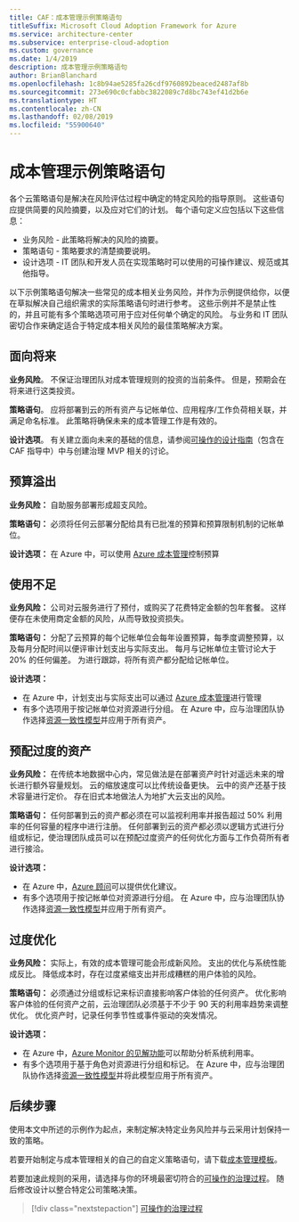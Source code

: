 ```yaml
---
title: CAF：成本管理示例策略语句
titleSuffix: Microsoft Cloud Adoption Framework for Azure
ms.service: architecture-center
ms.subservice: enterprise-cloud-adoption
ms.custom: governance
ms.date: 1/4/2019
description: 成本管理示例策略语句
author: BrianBlanchard
ms.openlocfilehash: 1c8b94ae5285fa26cdf9760892beaced2487af8b
ms.sourcegitcommit: 273e690c0cfabbc3822089c7d8bc743ef41d2b6e
ms.translationtype: HT
ms.contentlocale: zh-CN
ms.lasthandoff: 02/08/2019
ms.locfileid: "55900640"
---
```

# <a name="cost-management-sample-policy-statements"></a>成本管理示例策略语句

各个云策略语句是解决在风险评估过程中确定的特定风险的指导原则。 这些语句应提供简要的风险摘要，以及应对它们的计划。 每个语句定义应包括以下这些信息：

- 业务风险 - 此策略将解决的风险的摘要。
- 策略语句 - 策略要求的清楚摘要说明。
- 设计选项 - IT 团队和开发人员在实现策略时可以使用的可操作建议、规范或其他指导。

以下示例策略语句解决一些常见的成本相关业务风险，并作为示例提供给你，以便在草拟解决自己组织需求的实际策略语句时进行参考。 这些示例并不是禁止性的，并且可能有多个策略选项可用于应对任何单个确定的风险。 与业务和 IT 团队密切合作来确定适合于特定成本相关风险的最佳策略解决方案。  

## <a name="future-proofing"></a>面向将来

**业务风险**。 不保证治理团队对成本管理规则的投资的当前条件。 但是，预期会在将来进行这类投资。

**策略语句**。 应将部署到云的所有资产与记帐单位、应用程序/工作负荷相关联，并满足命名标准。 此策略将确保未来的成本管理工作是有效的。

**设计选项**。 有关建立面向未来的基础的信息，请参阅[可操作的设计指南](../journeys/overview.md)（包含在 CAF 指导中）中与创建治理 MVP 相关的讨论。

## <a name="budget-overruns"></a>预算溢出

**业务风险：** 自助服务部署形成超支风险。

**策略语句：** 必须将任何云部署分配给具有已批准的预算和预算限制机制的记帐单位。

**设计选项：** 在 Azure 中，可以使用 [Azure 成本管理](/azure/cost-management/manage-budgets)控制预算

## <a name="underutilization"></a>使用不足

**业务风险：** 公司对云服务进行了预付，或购买了花费特定金额的包年套餐。 这样便存在未使用商定金额的风险，从而导致投资损失。

**策略语句：** 分配了云预算的每个记帐单位会每年设置预算，每季度调整预算，以及每月分配时间以便评审计划支出与实际支出。 每月与记帐单位主管讨论大于 20% 的任何偏差。 为进行跟踪，将所有资产都分配给记帐单位。

**设计选项：**

- 在 Azure 中，计划支出与实际支出可以通过 [Azure 成本管理](/azure/cost-management/quick-acm-cost-analysis)进行管理
- 有多个选项用于按记帐单位对资源进行分组。 在 Azure 中，应与治理团队协作选择[资源一致性模型](../../decision-guides/resource-consistency/overview.md)并应用于所有资产。

## <a name="overprovisioned-assets"></a>预配过度的资产

**业务风险：** 在传统本地数据中心内，常见做法是在部署资产时针对遥远未来的增长进行额外容量规划。 云的缩放速度可以比传统设备更快。 云中的资产还基于技术容量进行定价。 存在旧式本地做法人为地扩大云支出的风险。

**策略语句：** 任何部署到云的资产都必须在可以监视利用率并报告超过 50% 利用率的任何容量的程序中进行注册。 任何部署到云的资产都必须以逻辑方式进行分组或标记，使治理团队成员可以在预配过度资产的任何优化方面与工作负荷所有者进行接洽。

**设计选项：**

- 在 Azure 中，[Azure 顾问](/azure/advisor/advisor-cost-recommendations)可以提供优化建议。
- 有多个选项用于按记帐单位对资源进行分组。 在 Azure 中，应与治理团队协作选择[资源一致性模型](../../decision-guides/resource-consistency/overview.md)并应用于所有资产。

## <a name="overoptimization"></a>过度优化

**业务风险：** 实际上，有效的成本管理可能会形成新风险。 支出的优化与系统性能成反比。 降低成本时，存在过度紧缩支出并形成糟糕的用户体验的风险。

**策略语句：** 必须通过分组或标记来标识直接影响客户体验的任何资产。 优化影响客户体验的任何资产之前，云治理团队必须基于不少于 90 天的利用率趋势来调整优化。 优化资产时，记录任何季节性或事件驱动的突发情况。

**设计选项：**

- 在 Azure 中，[Azure Monitor 的见解功能](/azure/azure-monitor/insights/vminsights-performance)可以帮助分析系统利用率。
- 有多个选项用于基于角色对资源进行分组和标记。 在 Azure 中，应与治理团队协作选择[资源一致性模型](../../decision-guides/resource-consistency/overview.md)并将此模型应用于所有资产。

## <a name="next-steps"></a>后续步骤

使用本文中所述的示例作为起点，来制定解决特定业务风险并与云采用计划保持一致的策略。

若要开始制定与成本管理相关的自己的自定义策略语句，请下载[成本管理模板](template.md)。

若要加速此规则的采用，请选择与你的环境最密切符合的[可操作的治理过程](../journeys/overview.md)。 随后修改设计以整合特定公司策略决策。

> [!div class="nextstepaction"]
> [可操作的治理过程](../journeys/overview.md)
